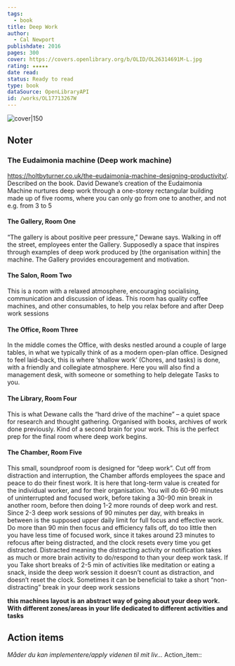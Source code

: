 ```yaml
---
tags:
  - book
title: Deep Work
author:
  - Cal Newport
publishdate: 2016
pages: 300
cover: https://covers.openlibrary.org/b/OLID/OL26314691M-L.jpg
rating: ★★★★★
date read: 
status: Ready to read
type: book
dataSource: OpenLibraryAPI
id: /works/OL17713267W
---
```


![cover|150](https://covers.openlibrary.org/b/OLID/OL26314691M-L.jpg)
## Noter
### The Eudaimonia machine (Deep work machine)
https://holtbyturner.co.uk/the-eudaimonia-machine-designing-productivity/. Described on the book.
David Dewane’s creation of the Eudaimonia Machine nurtures deep work through a one-storey rectangular building made up of five rooms, where you can only go from one to another, and not e.g. from 3 to 5
#### The Gallery, Room One
“The gallery is about positive peer pressure,” Dewane says. Walking in off the street, employees enter the Gallery. Supposedly a space that inspires through examples of deep work produced by [the organisation within] the machine. The Gallery provides encouragement and motivation.

#### The Salon, Room Two 
This is a room with a relaxed atmosphere, encouraging socialising, communication and discussion of ideas. This room has quality coffee machines, and other consumables, to help you relax before and after Deep work sessions 

#### The Office, Room Three
In the middle comes the Office, with desks nestled around a couple of large tables, in what we typically think of as a modern open-plan office. Designed to feel laid-back, this is where ‘shallow work’ (Chores, and tasks) is done, with a friendly and collegiate atmosphere. Here you will also find a management desk, with someone or something to help delegate Tasks to you.

#### The Library, Room Four
This is what Dewane calls the “hard drive of the machine” – a quiet space for research and thought gathering. Organised with books, archives of work done previously. Kind of a second brain for your work. This is the perfect prep for the final room where deep work begins. 

#### The Chamber, Room Five
This small, soundproof room is designed for “deep work”. Cut off from distraction and interruption, the Chamber affords employees the space and peace to do their finest work. It is here that long-term value is created for the individual worker, and for their organisation. You will do 60-90 minutes of uninterrupted and focused work, before taking a 30-90 min break in another room, before then doing 1-2 more rounds of deep work and rest. Since 2-3 deep work sessions of 90 minutes per day, with breaks in between is the supposed upper daily limit for full focus and effective work. Do more than 90 min then focus and efficiency falls off, do too little then you have less time of focused work, since it takes around 23 minutes to refocus after being distracted, and the clock resets every time you get distracted. Distracted meaning the distracting activity or notification takes as much or more brain activity to do/respond to than your deep work task. If you Take short breaks of 2-5 min of activities like meditation or eating a snack, inside the deep work session it doesn’t count as distraction, and doesn’t reset the clock. Sometimes it can be beneficial to take a short “non-distracting” break in your deep work sessions

**this machines layout is an abstract way of going about your deep work. With different zones/areas in your life dedicated to different activities and tasks**


## Action items
*Måder du kan implementere/apply videnen til mit liv...*
Action_item::

